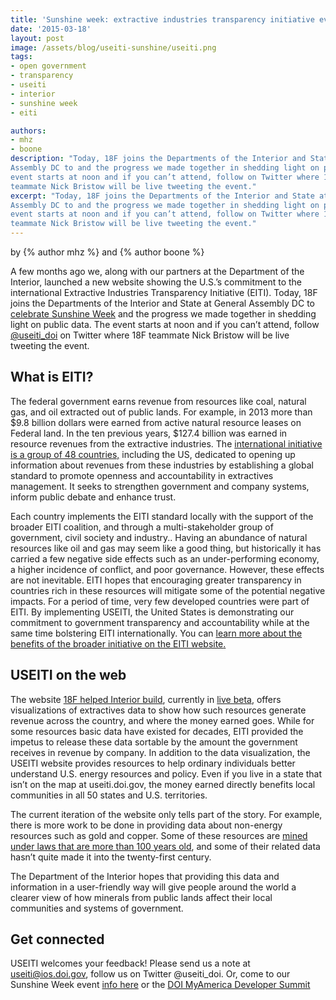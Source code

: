 ```yaml
---
title: 'Sunshine week: extractive industries transparency initiative event'
date: '2015-03-18'
layout: post
image: /assets/blog/useiti-sunshine/useiti.png
tags:
- open government
- transparency
- useiti
- interior
- sunshine week
- eiti

authors:
- mhz
- boone
description: "Today, 18F joins the Departments of the Interior and State at General
Assembly DC to and the progress we made together in shedding light on public data. The
event starts at noon and if you can’t attend, follow on Twitter where 18F
teammate Nick Bristow will be live tweeting the event."
excerpt: "Today, 18F joins the Departments of the Interior and State at General
Assembly DC to and the progress we made together in shedding light on public data. The
event starts at noon and if you can’t attend, follow on Twitter where 18F
teammate Nick Bristow will be live tweeting the event."
---
```

 by {% author mhz %} and {% author boone %}

A few months ago we, along with our partners at the Department of the
Interior, launched a new website showing the U.S.’s commitment to the
international Extractive Industries Transparency Initiative (EITI).
Today, 18F joins the Departments of the Interior and State at General
Assembly DC to [celebrate Sunshine
Week](https://www.eventbrite.com/e/celebrating-sunshine-week-shining-light-on-us-foreign-assistance-us-extractive-industries-tickets-16023629106)
and the progress we made together in shedding light on public data. The
event starts at noon and if you can’t attend, follow
[@useiti\_doi](https://twitter.com/useiti_doi) on Twitter where 18F
teammate Nick Bristow will be live tweeting the event.

## What is EITI?

The federal government earns revenue from resources like coal, natural
gas, and oil extracted out of public lands. For example, in 2013 more
than $9.8 billion dollars were earned from active natural resource
leases on Federal land. In the ten previous years, $127.4 billion was
earned in resource revenues from the extractive industries. The
[international initiative is a group of 48
countries,](https://eiti.org) including the US, dedicated to opening up
information about revenues from these industries by establishing a
global standard to promote openness and accountability in extractives
management. It seeks to strengthen government and company systems,
inform public debate and enhance trust.

Each country implements the EITI standard locally with the support of
the broader EITI coalition, and through a multi-stakeholder group of
government, civil society and industry.. Having an abundance of natural
resources like oil and gas may seem like a good thing, but historically
it has carried a few negative side effects such as an under-performing
economy, a higher incidence of conflict, and poor governance. However,
these effects are not inevitable. EITI hopes that encouraging greater
transparency in countries rich in these resources will mitigate some of
the potential negative impacts. For a period of time, very few developed
countries were part of EITI. By implementing USEITI, the United States
is demonstrating our commitment to government transparency and
accountability while at the same time bolstering EITI internationally.
You can [learn more about the benefits of the broader initiative on the
EITI
website](https://eiti.org/eiti/benefits)[.](https://eiti.org/eiti/benefits)

## USEITI on the web

The website [18F helped Interior build](https://useiti.doi.gov),
currently in [live beta](https://18f.gsa.gov/dashboard/stages/),
offers visualizations of extractives data to show how such resources
generate revenue across the country, and where the money earned goes.
While for some resources basic data have existed for decades, EITI
provided the impetus to release these data sortable by the amount the
government receives in revenue by company. In addition to the data
visualization, the USEITI website provides resources to help ordinary
individuals better understand U.S. energy resources and policy. Even if
you live in a state that isn’t on the map at useiti.doi.gov, the money
earned directly benefits local communities in all 50 states and U.S.
territories.

The current iteration of the website only tells part of the story. For
example, there is more work to be done in providing data about
non-energy resources such as gold and copper. Some of these resources
are [mined under laws that are more than 100 years
old](https://en.wikipedia.org/wiki/General_Mining_Act_of_1872), and some
of their related data hasn’t quite made it into the twenty-first
century.

The Department of the Interior hopes that providing this data and
information in a user-friendly way will give people around the world a
clearer view of how minerals from public lands affect their local
communities and systems of government.

## Get connected

USEITI welcomes your feedback! Please send us a note at
[useiti@ios.doi.gov](mailto:useiti@ios.doi.gov), follow us on Twitter
@useiti\_doi. Or, come to our Sunshine Week event [info here](https://www.eventbrite.com/e/celebrating-sunshine-week-shining-light-on-us-foreign-assistance-us-extractive-industries-tickets-16023629106) or the
[DOI MyAmerica Developer Summit](http://openglobe.github.io/myamerica-devsummit/)
